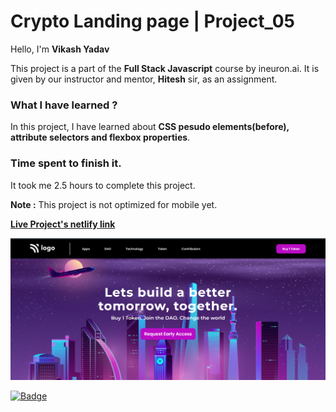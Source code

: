 # **Crypto Landing page | Project_05**

Hello, I'm **Vikash Yadav** 

This project is a part of the **Full Stack Javascript** course by ineuron.ai. It is given by our instructor and mentor, **Hitesh** sir,  as an assignment.


### **What I have learned ?**

In this project, I have learned about **CSS pesudo elements(before), attribute selectors and flexbox properties**.

### **Time spent to finish it.**

It took me 2.5 hours to complete this project.

**Note :** This project is not optimized for mobile yet.


**[Live Project's netlify link](https://digital-marketing-homepage-project-04.netlify.app/ "Project link")**



[![Project ScreenShot](./css-project-05-done.png)](https://digital-marketing-homepage-project-04.netlify.app/ "Project link")


[![Badge](https://img.shields.io/badge/Project__05-Crypto%20Landing%20page-yellow)](https://digital-marketing-homepage-project-04.netlify.app/ "Project link")